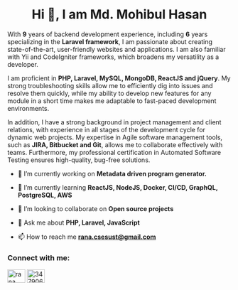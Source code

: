 <h1 align="center"> Hi 👋, I am Md. Mohibul Hasan </h1>

With <b>9</b> years of backend development experience, including <b>6</b> years specializing in the <b>Laravel framework</b>, I am passionate about creating state-of-the-art, user-friendly websites and applications. I am also familiar with Yii and CodeIgniter frameworks, which broadens my versatility as a developer.

I am proficient in <b>PHP, Laravel, MySQL, MongoDB, ReactJS and jQuery</b>. My strong troubleshooting skills allow me to efficiently dig into issues and resolve them quickly, while my ability to develop new features for any module in a short time makes me adaptable to fast-paced development environments.

In addition, I have a strong background in project management and client relations, with experience in all stages of the development cycle for dynamic web projects. My expertise in Agile software management tools, such as <b>JIRA, Bitbucket and Git</b>, allows me to collaborate effectively with teams. Furthermore, my professional certification in Automated Software Testing ensures high-quality, bug-free solutions.

- 🔭 I’m currently working on **Metadata driven program generator.**

- 🌱 I’m currently learning **ReactJS, NodeJS, Docker, CI/CD, GraphQL, PostgreSQL, AWS**

- 👯 I’m looking to collaborate on **Open source projects**

- 💬 Ask me about **PHP, Laravel, JavaScript**

- 📫 How to reach me **rana.csesust@gmail.com**

<h3 align="left">Connect with me:</h3>
<p align="left">

<a href="https://linkedin.com/in/md-mohibul-hasan-5a391570" target="blank"><img align="center" src="https://raw.githubusercontent.com/rahuldkjain/github-profile-readme-generator/master/src/images/icons/Social/linked-in-alt.svg" alt="rana" height="30" width="40" /></a>
<a href="https://stackoverflow.com/users/4974991" target="blank"><img align="center" src="https://raw.githubusercontent.com/rahuldkjain/github-profile-readme-generator/master/src/images/icons/Social/stack-overflow.svg" alt="3479063" height="30" width="40" /></a>
</p>

<!--
**Mohibul-Hasan-Rana/Mohibul-Hasan-Rana** is a ✨ _special_ ✨ repository because its `README.md` (this file) appears on your GitHub profile.

Here are some ideas to get you started:

- 🔭 I’m currently working on ...
- 🌱 I’m currently learning ...
- 👯 I’m looking to collaborate on ...
- 🤔 I’m looking for help with ...
- 💬 Ask me about ...
- 📫 How to reach me: ...
- 😄 Pronouns: ...
- ⚡ Fun fact: ...
- 📄 Know about my experiences [https://sakibbuddy.github.io/](https://sakibbuddy.github.io/)
-->
